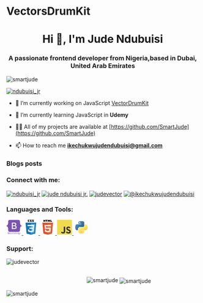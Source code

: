 # VectorsDrumKit
<h1 align="center">Hi 👋, I'm Jude Ndubuisi</h1>
<h3 align="center">A passionate frontend developer from Nigeria,based in Dubai, United Arab Emirates</h3>

<p align="left"> <img src="https://komarev.com/ghpvc/?username=smartjude&label=Profile%20views&color=0e75b6&style=flat" alt="smartjude" /> </p>

<p align="left"> <a href="https://twitter.com/ndubuisi_jr" target="blank"><img src="https://img.shields.io/twitter/follow/ndubuisi_jr?logo=twitter&style=for-the-badge" alt="ndubuisi_jr" /></a> </p>

- 🔭 I’m currently working on JavaScript [VectorDrumKit](https://github.com/SmartJude)

- 🌱 I’m currently learning JavaScript in **Udemy**

- 👨‍💻 All of my projects are available at [https://github.com/SmartJude](https://github.com/SmartJude)

- 📫 How to reach me **ikechukwujudendubuisi@gmail.com**

### Blogs posts
<!-- BLOG-POST-LIST:START -->
<!-- BLOG-POST-LIST:END -->

<h3 align="left">Connect with me:</h3>
<p align="left">
<a href="https://twitter.com/ndubuisi_jr" target="blank"><img align="center" src="https://raw.githubusercontent.com/rahuldkjain/github-profile-readme-generator/master/src/images/icons/Social/twitter.svg" alt="ndubuisi_jr" height="30" width="40" /></a>
<a href="https://fb.com/jude ndubuisi jr." target="blank"><img align="center" src="https://raw.githubusercontent.com/rahuldkjain/github-profile-readme-generator/master/src/images/icons/Social/facebook.svg" alt="jude ndubuisi jr." height="30" width="40" /></a>
<a href="https://instagram.com/judevector" target="blank"><img align="center" src="https://raw.githubusercontent.com/rahuldkjain/github-profile-readme-generator/master/src/images/icons/Social/instagram.svg" alt="judevector" height="30" width="40" /></a>
<a href="https://medium.com/@ikechukwujudendubuisi" target="blank"><img align="center" src="https://raw.githubusercontent.com/rahuldkjain/github-profile-readme-generator/master/src/images/icons/Social/medium.svg" alt="@ikechukwujudendubuisi" height="30" width="40" /></a>
</p>

<h3 align="left">Languages and Tools:</h3>
<p align="left"> <a href="https://getbootstrap.com" target="_blank" rel="noreferrer"> <img src="https://raw.githubusercontent.com/devicons/devicon/master/icons/bootstrap/bootstrap-plain-wordmark.svg" alt="bootstrap" width="40" height="40"/> </a> <a href="https://www.w3schools.com/css/" target="_blank" rel="noreferrer"> <img src="https://raw.githubusercontent.com/devicons/devicon/master/icons/css3/css3-original-wordmark.svg" alt="css3" width="40" height="40"/> </a> <a href="https://www.w3.org/html/" target="_blank" rel="noreferrer"> <img src="https://raw.githubusercontent.com/devicons/devicon/master/icons/html5/html5-original-wordmark.svg" alt="html5" width="40" height="40"/> </a> <a href="https://developer.mozilla.org/en-US/docs/Web/JavaScript" target="_blank" rel="noreferrer"> <img src="https://raw.githubusercontent.com/devicons/devicon/master/icons/javascript/javascript-original.svg" alt="javascript" width="40" height="40"/> </a> <a href="https://www.python.org" target="_blank" rel="noreferrer"> <img src="https://raw.githubusercontent.com/devicons/devicon/master/icons/python/python-original.svg" alt="python" width="40" height="40"/> </a> </p>

<h3 align="left">Support:</h3>
<p><a href="https://www.buymeacoffee.com/judevector"> <img align="left" src="https://cdn.buymeacoffee.com/buttons/v2/default-yellow.png" height="50" width="210" alt="judevector" /></a></p><br><br>

<p><img align="left" src="https://github-readme-stats.vercel.app/api/top-langs?username=smartjude&show_icons=true&locale=en&layout=compact" alt="smartjude" /></p>

<p>&nbsp;<img align="center" src="https://github-readme-stats.vercel.app/api?username=smartjude&show_icons=true&locale=en" alt="smartjude" /></p>

<p><img align="center" src="https://github-readme-streak-stats.herokuapp.com/?user=smartjude&" alt="smartjude" /></p>

